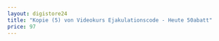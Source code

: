 ```yaml
---
layout: digistore24
title: "Kopie (5) von Videokurs Ejakulationscode - Heute 50abatt"
price: 97
---
```

